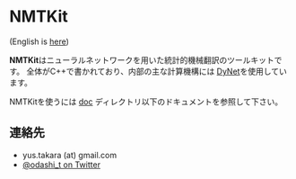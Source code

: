 NMTKit
======


(English is [here](https://github.com/odashi/nmtkit/tree/master/README.md))


**NMTKit**はニューラルネットワークを用いた統計的機械翻訳のツールキットです。
全体がC++で書かれており、内部の主な計算機構には
[DyNet](https://github.com/clab/dynet)を使用しています。

NMTKitを使うには
[doc](https://github.com/odashi/nmtkit/tree/master/doc)
ディレクトリ以下のドキュメントを参照して下さい。


連絡先
------

* yus.takara (at) gmail.com
* [@odashi_t on Twitter](https://twitter.com/odashi_t)
